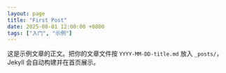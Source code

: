 ```yaml
---
layout: page
title: "First Post"
date: 2025-08-01 12:00:00 +0800
tags: ["入门", "示例"]
---
```


这是示例文章的正文。把你的文章文件按 `YYYY-MM-DD-title.md` 放入 `_posts/`，Jekyll 会自动构建并在首页展示。

